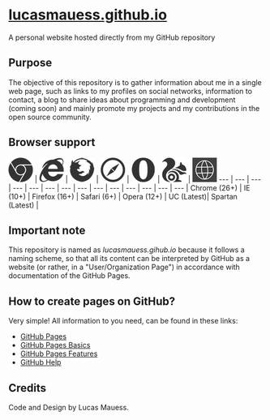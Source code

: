 # [lucasmauess.github.io](http://lucasmauess.github.io/)

A personal website hosted directly from my GitHub repository

## Purpose

The objective of this repository is to gather information about me in a single web page, such as links to my profiles on social networks, information to contact, a blog to share ideas about programming and development (coming soon) and mainly promote my projects and my contributions in the open source community.

## Browser support

![Chrome](images/_Chrome.png?raw=true) | ![Internet Explorer](images/_ie.png?raw=true) | ![Firefox](images/_Firefox.png?raw=true) | ![Safari](images/_Safari.png?raw=true) | ![Opera](images/_Opera.png?raw=true) | ![UC Browser](images/_uc.png?raw=true) | ![Spartan](images/_Spartan.png?raw=true)
 --- | --- | --- | --- | --- | --- | --- |		 --- | --- | --- | --- | --- | --- | --- |
 Chrome (26+) | IE (10+) | Firefox (16+) | Safari (6+) | Opera (12+) | UC (Latest)| Spartan (Latest) |

## Important note

This repository is named as *lucasmauess.gihub.io* because it follows a naming scheme, so that all its content can be interpreted by GitHub as a website (or rather, in a "User/Organization Page") in accordance with documentation of the GitHub Pages.

## How to create pages on GitHub?

Very simple! All information to you need, can be found in these links:

* [GitHub Pages](http://pages.github.com/)
* [GitHub Pages Basics](http://help.github.com/categories/github-pages-basics)
* [GitHub Pages Features](http://help.github.com/categories/github-pages-features)
* [GitHub Help](http://help.github.com/)

## Credits

Code and Design by Lucas Mauess.